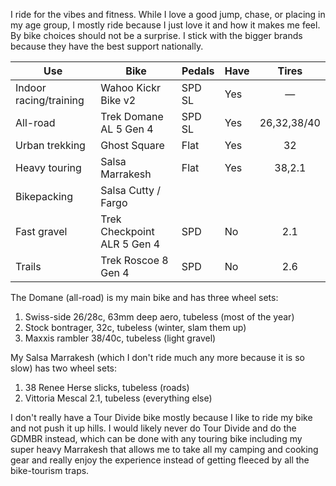 I ride for the vibes and fitness. While I love a good jump, chase, or placing in my age group, I mostly ride because I just love it and how it makes me feel. By bike choices should not be a surprise. I stick with the bigger brands because they have the best support nationally.

| Use                    | Bike                        | Pedals | Have |    Tires    |
| ---------------------- | --------------------------- | ------ | ---- | :---------: |
| Indoor racing/training | Wahoo Kickr Bike v2         | SPD SL | Yes  |      —      |
| All-road               | Trek Domane AL 5 Gen 4      | SPD SL | Yes  | 26,32,38/40 |
| Urban trekking         | Ghost Square                | Flat   | Yes  |     32      |
| Heavy touring          | Salsa Marrakesh             | Flat   | Yes  |   38,2.1    |
| Bikepacking            | Salsa Cutty / Fargo         |        |      |             |
| Fast gravel            | Trek Checkpoint ALR 5 Gen 4 | SPD    | No   |     2.1     |
| Trails                 | Trek Roscoe 8 Gen 4         | SPD    | No   |     2.6     |

The Domane (all-road) is my main bike and has three wheel sets:

1. Swiss-side 26/28c, 63mm deep aero, tubeless (most of the year)
2. Stock bontrager, 32c, tubeless (winter, slam them up)
3. Maxxis rambler 38/40c, tubeless (light gravel)

My Salsa Marrakesh (which I don't ride much any more because it is so slow) has two wheel sets:

1. 38 Renee Herse slicks, tubeless (roads)
2. Vittoria Mescal 2.1, tubeless (everything else)

I don't really have a Tour Divide bike mostly because I like to ride my bike and not push it up hills. I would likely never do Tour Divide and do the GDMBR instead, which can be done with any touring bike including my super heavy Marrakesh that allows me to take all my camping and cooking gear and really enjoy the experience instead of getting fleeced by all the bike-tourism traps.